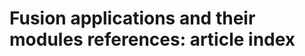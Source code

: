 <!-----
content-type: reference
title: "Fusion applications and their modules references: article index"
description: This section contains reference material related to configuring specific modules in Adobe Workfront Fusion.
author: Becky
feature: Workfront Fusion
recommendations: noDisplay, noCatalog
--- -->

# Fusion applications and their modules references: article index

